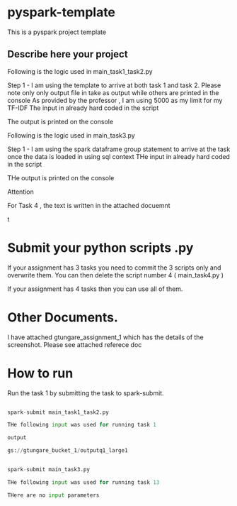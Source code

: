 # pyspark-template

This is a pyspark project template


## Describe here your project


Following is the logic used in main_task1_task2.py  

Step 1 - I am using the template to arrive at both task 1 and task 2.
Please note only only output file in take as output while others are printed in the console
As provided by the professor , I am using 5000 as my limit for my TF-IDF
The input in already hard coded in the script

The output is printed on the console 

Following is the logic used in main_task3.py

Step 1 - I am using the spark dataframe group statement to arrive at the task once the data is loaded in using sql context 
THe input in already hard coded in the script

THe output is printed on the console 

Attention 

For Task 4 , the text is written in the attached docuemnt 

t


# Submit your python scripts .py 

If your assignment has 3 tasks you need to commit the 3 scripts only and overwrite them. You can then delete the script number 4 ( main_task4.py 
)

If your assignment has 4 tasks then you can use all of them. 

# Other Documents. 

I have attached gtungare_assignment_1 which has the details of the screenshot. Please see attached referece doc 



# How to run  

Run the task 1 by submitting the task to spark-submit. 


```python

spark-submit main_task1_task2.py 

THe following input was used for running task 1 

output 

gs://gtungare_bucket_1/outputq1_large1


```



```python

spark-submit main_task3.py 

THe following input was used for running task 13

THere are no input parameters 


```








